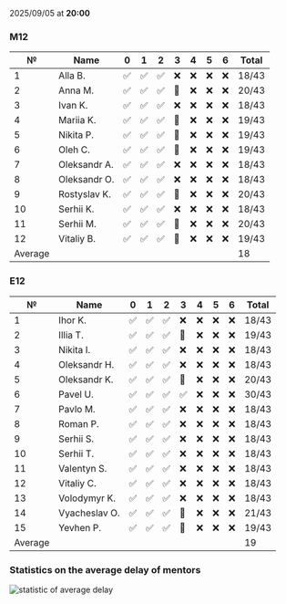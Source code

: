 2025/09/05 at **20:00**
### M12
|№|Name|0|1|2|3|4|5|6|Total|
|-----|-----|-----|-----|-----|-----|-----|-----|-----|-----|
|1|Alla B.|✅|✅|✅|❌|❌|❌|❌|18/43|
|2|Anna M.|✅|✅|✅|🔄|❌|❌|❌|20/43|
|3|Ivan K.|✅|✅|✅|❌|❌|❌|❌|18/43|
|4|Mariia K.|✅|✅|✅|🔄|❌|❌|❌|19/43|
|5|Nikita P.|✅|✅|✅|🔄|❌|❌|❌|19/43|
|6|Oleh C.|✅|✅|✅|🔄|❌|❌|❌|19/43|
|7|Oleksandr A.|✅|✅|✅|❌|❌|❌|❌|18/43|
|8|Oleksandr O.|✅|✅|✅|❌|❌|❌|❌|18/43|
|9|Rostyslav K.|✅|✅|✅|🔄|❌|❌|❌|20/43|
|10|Serhii K.|✅|✅|✅|❌|❌|❌|❌|18/43|
|11|Serhii M.|✅|✅|✅|🔄|❌|❌|❌|20/43|
|12|Vitaliy B.|✅|✅|✅|🔄|❌|❌|❌|19/43|
|Average|||||||||18|
### E12
|№|Name|0|1|2|3|4|5|6|Total|
|-----|-----|-----|-----|-----|-----|-----|-----|-----|-----|
|1|Ihor K.|✅|✅|✅|❌|❌|❌|❌|18/43|
|2|Illia T.|✅|✅|✅|🔄|❌|❌|❌|19/43|
|3|Nikita I.|✅|✅|✅|❌|❌|❌|❌|18/43|
|4|Oleksandr H.|✅|✅|✅|❌|❌|❌|❌|18/43|
|5|Oleksandr K.|✅|✅|✅|🔄|❌|❌|❌|20/43|
|6|Pavel U.|✅|✅|✅|✅|❌|❌|❌|30/43|
|7|Pavlo M.|✅|✅|✅|❌|❌|❌|❌|18/43|
|8|Roman P.|✅|✅|✅|❌|❌|❌|❌|18/43|
|9|Serhii S.|✅|✅|✅|❌|❌|❌|❌|18/43|
|10|Serhii T.|✅|✅|✅|❌|❌|❌|❌|18/43|
|11|Valentyn S.|✅|✅|✅|❌|❌|❌|❌|18/43|
|12|Vitaliy C.|✅|✅|✅|❌|❌|❌|❌|18/43|
|13|Volodymyr K.|✅|✅|✅|❌|❌|❌|❌|18/43|
|14|Vyacheslav O.|✅|✅|✅|🔄|❌|❌|❌|21/43|
|15|Yevhen P.|✅|✅|✅|🔄|❌|❌|❌|19/43|
|Average|||||||||19|

### Statistics on the average delay of mentors
![statistic of average delay](https://docs.google.com/spreadsheets/d/e/2PACX-1vTRGxaJWiz7gJtvcjwtHPyyd5ju-BPGGEvp5XTIwGS92XWrY8xHYajrexYFqIVDSJIX7LGb8XaB6X3S/pubchart?oid=1439917493&format=image)
